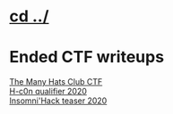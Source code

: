 # [cd ../](../../index.md)
# Ended CTF writeups

[The Many Hats Club CTF](tmhc_ctf_2019/index.md)  
[H-c0n qualifier 2020](h-c0n_2020/index.md)  
[Insomni'Hack teaser 2020](insomnihack_2020/index.md)
